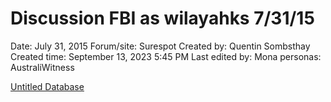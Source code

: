 # Discussion FBI as wilayahks 7/31/15

Date: July 31, 2015
Forum/site: Surespot
Created by: Quentin Sombsthay
Created time: September 13, 2023 5:45 PM
Last edited by: Mona
personas: AustraliWitness

[Untitled Database](Discussion%20FBI%20as%20wilayahks%207%2031%2015%20b30d177bfa4e4a51bfca2d7b5f026079/Untitled%20Database%203d7fe740504b44c8925200d5eca1cccf.csv)